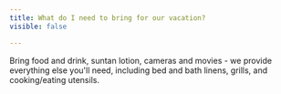 ```yaml
---
title: What do I need to bring for our vacation?
visible: false

---
```


Bring food and drink, suntan lotion, cameras and movies - we provide everything else you'll need, including bed and bath linens, grills, and cooking/eating utensils.
